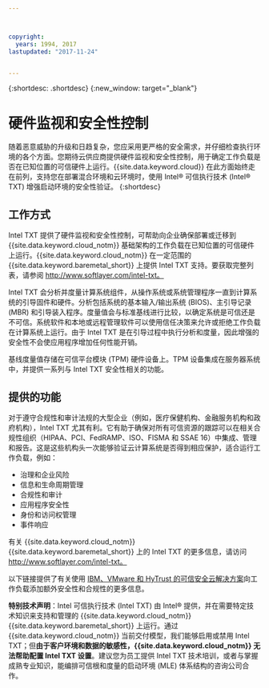 ```yaml
---



copyright:
  years: 1994, 2017
lastupdated: "2017-11-24"


---
```


{:shortdesc: .shortdesc}
{:new_window: target="_blank"}

# 硬件监视和安全性控制

随着恶意威胁的升级和日趋复杂，您应采用更严格的安全需求，并仔细检查执行环境的各个方面。您期待云供应商提供硬件监视和安全性控制，用于确定工作负载是否在已知位置的可信硬件上运行。{{site.data.keyword.cloud}} 在此方面始终走在前列，支持您在部署混合环境和云环境时，使用 Intel&reg; 可信执行技术 (Intel&reg; TXT) 增强启动环境的安全性验证。
{:shortdesc}

## 工作方式

Intel TXT 提供了硬件监视和安全性控制，可帮助向企业确保部署或迁移到 {{site.data.keyword.cloud_notm}} 基础架构的工作负载在已知位置的可信硬件上运行。{{site.data.keyword.cloud_notm}} 在一定范围的 {{site.data.keyword.baremetal_short}} 上提供 Intel TXT 支持。要获取完整列表，请参阅 http://www.softlayer.com/intel-txt。

Intel TXT 会分析并度量计算系统组件，从操作系统或系统管理程序一直到计算系统的引导固件和硬件。分析包括系统的基本输入/输出系统 (BIOS)、主引导记录 (MBR) 和引导装入程序。度量值会与标准基线进行比较，以确定系统是可信还是不可信。系统软件和本地或远程管理软件可以使用信任决策来允许或拒绝工作负载在计算系统上运行。由于 Intel TXT 是在引导过程中执行分析和度量，因此增强的安全性不会使应用程序增加任何性能开销。

基线度量值存储在可信平台模块 (TPM) 硬件设备上。TPM 设备集成在服务器系统中，并提供一系列与 Intel TXT 安全性相关的功能。

## 提供的功能

对于遵守合规性和审计法规的大型企业（例如，医疗保健机构、金融服务机构和政府机构），Intel TXT 尤其有利。它有助于确保对所有可信资源的跟踪可以在相关合规性组织（HIPAA、PCI、FedRAMP、ISO、FISMA 和 SSAE 16）中集成、管理和报告。这是这些机构头一次能够验证云计算系统是否得到相应保护，适合运行工作负载，例如：

* 治理和企业风险
* 信息和生命周期管理
* 合规性和审计
* 应用程序安全性
* 身份和访问权管理
* 事件响应

有关 {{site.data.keyword.cloud_notm}} {{site.data.keyword.baremetal_short}} 上的 Intel TXT 的更多信息，请访问 http://www.softlayer.com/intel-txt。

以下链接提供了有关使用 [IBM、VMware 和 HyTrust 的可信安全云解决方案](http://wpc.c320.edgecastcdn.net/00C320/DeploymentGuide_IBM_Intel_HyTrust_VMware_v1%200.pdf)向工作负载添加额外安全性和合规性的更多信息。

**特别技术声明**：Intel 可信执行技术 (Intel TXT) 由 Intel&reg; 提供，并在需要特定技术知识来支持和管理的 {{site.data.keyword.cloud_notm}} {{site.data.keyword.baremetal_short}} 上运行。通过 {{site.data.keyword.cloud_notm}} 当前交付模型，我们能够启用或禁用 Intel TXT；但**由于客户环境和数据的敏感性，{{site.data.keyword.cloud_notm}} 无法帮助配置 Intel TXT 设置**。建议您为员工提供 Intel TXT 技术培训，或者与掌握成熟专业知识，能编排可信根和度量的启动环境 (MLE) 体系结构的咨询公司合作。
